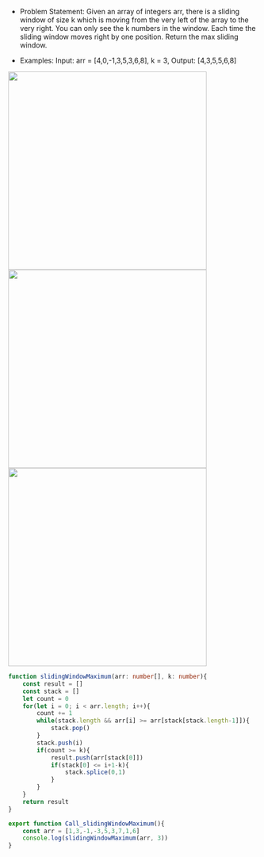 - Problem Statement: Given an array of integers arr, there is a sliding window of size k which is moving from the very left of the array to the very right. You can only see the k numbers in the window. Each time the sliding window moves right by one position. Return the max sliding window.

- Examples:
  Input: arr = [4,0,-1,3,5,3,6,8], k = 3, Output: [4,3,5,5,6,8]


<img width=400 height=400 src="https://github.com/user-attachments/assets/b71ee68a-28dd-4625-b554-012f5d6e1b54">

<img width=400 height=400 src="https://github.com/user-attachments/assets/f34f2b9f-48cc-4f6c-95a0-22adab4a7c6d">

<img width=400 height=400 src="https://github.com/user-attachments/assets/61a220b7-2570-47d5-94dd-32d30684fd2b">


```ts
function slidingWindowMaximum(arr: number[], k: number){
    const result = []
    const stack = []
    let count = 0
    for(let i = 0; i < arr.length; i++){
        count += 1
        while(stack.length && arr[i] >= arr[stack[stack.length-1]]){
            stack.pop()
        }
        stack.push(i)
        if(count >= k){
            result.push(arr[stack[0]])
            if(stack[0] <= i+1-k){
                stack.splice(0,1)
            }
        }
    }
    return result
}

export function Call_slidingWindowMaximum(){
    const arr = [1,3,-1,-3,5,3,7,1,6]
    console.log(slidingWindowMaximum(arr, 3))
}

```
